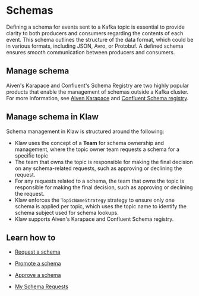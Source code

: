 # Schemas

Defining a schema for events sent to a Kafka topic is essential to
provide clarity to both producers and consumers regarding the contents
of each event. This schema outlines the structure of the data format,
which could be in various formats, including JSON, Avro, or Protobuf. A
defined schema ensures smooth communication between producers and
consumers.

## Manage schema

Aiven's Karapace and Confluent's Schema Registry are two highly
popular products that enable the management of schemas outside a
Kafka cluster. For more information, see [Aiven
Karapace](https://karapace.io) and [Confluent Schema
registry](https://docs.confluent.io/platform/current/schema-registry/index.html).

## Manage schema in Klaw

Schema management in Klaw is structured around the following:

- Klaw uses the concept of a **Team** for schema ownership and
  management, where the topic owner team requests a schema for a
  specific topic
- The team that owns the topic is responsible for making the final
  decision on any schema-related requests, such as approving or
  declining the request.
- For any requests related to a schema, the team that owns the topic
  is responsible for making the final decision, such as approving or
  declining the request.
- Klaw enforces the `TopicNameStrategy` strategy to ensure only one
  schema is applied per topic, which uses the topic name to identify
  the schema subject used for schema lookups.
- Klaw supports Aiven's Karapace and Confluent Schema registry.

## Learn how to

- [Request a schema](Request-a-schema.md)

- [Promote a schema](Promote-a-schema.md)

- [Approve a schema](manage-schemas.md)

- [My Schema Requests](My-schema-requests.md)
